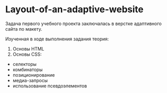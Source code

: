 # Layout-of-an-adaptive-website

Задача первого учебного проекта заключалась в верстке адаптивного сайта по макету.

Изученная в ходе выполнения задания теория:
1. Основы HTML
2. Основы CSS:
  * селекторы
  * комбинаторы
  * позиционирование
  * медиа-запросы
  * использование псевдоэлементов

